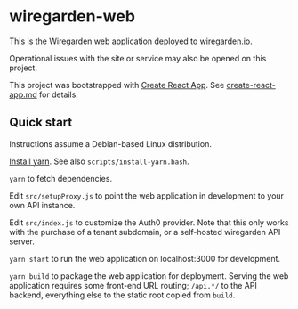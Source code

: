 # wiregarden-web

This is the Wiregarden web application deployed to [wiregarden.io](https://wiregarden.io).

Operational issues with the site or service may also be opened on this project.

This project was bootstrapped with [Create React App](https://github.com/facebook/create-react-app).
See [create-react-app.md](create-react-app.md) for details.

## Quick start

Instructions assume a Debian-based Linux distribution.

[Install yarn](https://classic.yarnpkg.com/en/docs/install#debian-stable). See also `scripts/install-yarn.bash`.

`yarn` to fetch dependencies.

Edit `src/setupProxy.js` to point the web application in development to your
own API instance.

Edit `src/index.js` to customize the Auth0 provider. Note that this only works
with the purchase of a tenant subdomain, or a self-hosted wiregarden API server.

`yarn start` to run the web application on localhost:3000 for development.

`yarn build` to package the web application for deployment. Serving the web
application requires some front-end URL routing; `/api.*/` to the API backend,
everything else to the static root copied from `build`.

